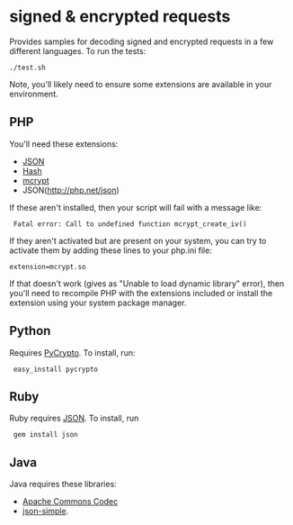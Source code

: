 signed & encrypted requests
===========================

Provides samples for decoding signed and encrypted requests in a few different
languages. To run the tests:

    ./test.sh

Note, you'll likely need to ensure some extensions are available in your
environment.


PHP
---

You'll need these extensions:

* [JSON](http://php.net/json)
* [Hash](http://php.net/hash)
* [mcrypt](http://php.net/mcrypt)
* JSON(http://php.net/json)

If these aren't installed, then your script will fail with a message like:

     Fatal error: Call to undefined function mcrypt_create_iv()

If they aren't activated but are present on your system, you can try to
activate them by adding these lines to your php.ini file:

    extension=mcrypt.so

If that doesn't work (gives as "Unable to load dynamic library" error), then
you'll need to recompile PHP with the extensions included or install the
extension using your system package manager.


Python
------

Requires [PyCrypto](http://www.dlitz.net/software/pycrypto/). To install, run:

     easy_install pycrypto

Ruby
----

Ruby requires [JSON](http://flori.github.com/json). To install, run

     gem install json

Java
----

Java requires these libraries:

* [Apache Commons Codec](http://commons.apache.org/codec/)
* [json-simple](http://code.google.com/p/json-simple/).
